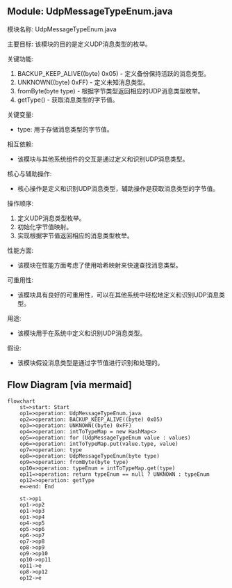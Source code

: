 ## Module: UdpMessageTypeEnum.java
模块名称: UdpMessageTypeEnum.java

主要目标: 该模块的目的是定义UDP消息类型的枚举。

关键功能: 
1. BACKUP_KEEP_ALIVE((byte) 0x05) - 定义备份保持活跃的消息类型。
2. UNKNOWN((byte) 0xFF) - 定义未知消息类型。
3. fromByte(byte type) - 根据字节类型返回相应的UDP消息类型枚举。
4. getType() - 获取消息类型的字节值。

关键变量: 
- type: 用于存储消息类型的字节值。

相互依赖: 
- 该模块与其他系统组件的交互是通过定义和识别UDP消息类型。

核心与辅助操作: 
- 核心操作是定义和识别UDP消息类型，辅助操作是获取消息类型的字节值。

操作顺序: 
1. 定义UDP消息类型枚举。
2. 初始化字节值映射。
3. 实现根据字节值返回相应的消息类型枚举。

性能方面: 
- 该模块在性能方面考虑了使用哈希映射来快速查找消息类型。

可重用性: 
- 该模块具有良好的可重用性，可以在其他系统中轻松地定义和识别UDP消息类型。

用途: 
- 该模块用于在系统中定义和识别UDP消息类型。

假设: 
- 该模块假设消息类型是通过字节值进行识别和处理的。
## Flow Diagram [via mermaid]
```mermaid
flowchart
    st=>start: Start
    op1=>operation: UdpMessageTypeEnum.java
    op2=>operation: BACKUP_KEEP_ALIVE((byte) 0x05)
    op3=>operation: UNKNOWN((byte) 0xFF)
    op4=>operation: intToTypeMap = new HashMap<>
    op5=>operation: for (UdpMessageTypeEnum value : values)
    op6=>operation: intToTypeMap.put(value.type, value)
    op7=>operation: type
    op8=>operation: UdpMessageTypeEnum(byte type)
    op9=>operation: fromByte(byte type)
    op10=>operation: typeEnum = intToTypeMap.get(type)
    op11=>operation: return typeEnum == null ? UNKNOWN : typeEnum
    op12=>operation: getType
    e=>end: End

    st->op1
    op1->op2
    op1->op3
    op1->op4
    op4->op5
    op5->op6
    op6->op7
    op7->op8
    op8->op9
    op9->op10
    op10->op11
    op11->e
    op8->op12
    op12->e
```
